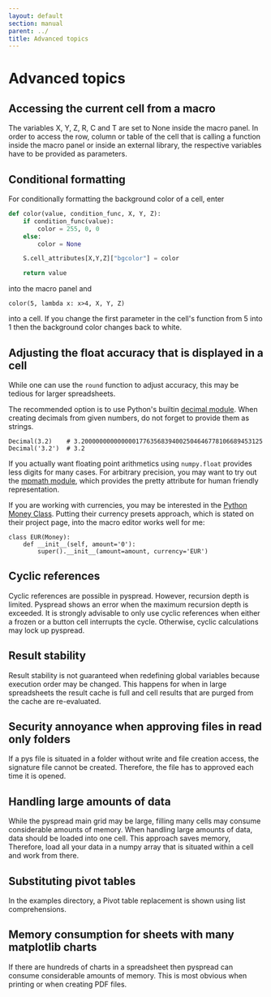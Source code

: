 ```yaml
---
layout: default
section: manual
parent: ../
title: Advanced topics
---
```


# Advanced topics

## Accessing the current cell from a macro

The variables X, Y, Z, R, C and T are set to None inside the macro panel. In order to access the row, column or table of the cell that is calling a function inside the macro panel or inside an external library, the respective variables have to be provided as parameters.

## Conditional formatting

For conditionally formatting the background color of a cell, enter
```python
def color(value, condition_func, X, Y, Z):
    if condition_func(value):
        color = 255, 0, 0
    else:
        color = None

    S.cell_attributes[X,Y,Z]["bgcolor"] = color

    return value
```
into the macro panel and
```
color(5, lambda x: x>4, X, Y, Z)
```
into a cell.
If you change the first parameter in the cell's function from 5 into 1 then the background color changes back to white.


## Adjusting the float accuracy that is displayed in a cell

While one can use the `round` function to adjust accuracy, this may be tedious for larger spreadsheets.

The recommended option is to use Python's builtin [decimal module](https://docs.python.org/3/library/decimal.html).
When creating decimals from given numbers, do not forget to provide them as strings.

```
Decimal(3.2)    # 3.20000000000000017763568394002504646778106689453125
Decimal('3.2')  # 3.2
```

If you actually want floating point arithmetics using `numpy.float` provides less digits for many cases. 
For arbitrary precision, you may want to try out the [mpmath module](https://pypi.org/project/mpmath/), which
provides the pretty attribute for human friendly representation.

If you are working with currencies, you may be interested in the [Python Money Class](https://pypi.org/project/money/).
Putting their currency presets approach, which is stated on their project page, into the macro editor works well for me:

```
class EUR(Money):
    def __init__(self, amount='0'):
        super().__init__(amount=amount, currency='EUR')
```


## Cyclic references

Cyclic references are possible in pyspread. However, recursion depth is limited. Pyspread shows an error when the maximum recursion depth is exceeded. It is strongly advisable to only use cyclic references when either a frozen or a button cell interrupts the cycle. Otherwise, cyclic calculations may lock up pyspread.

## Result stability

Result stability is not guaranteed when redefining global variables because execution order may be changed. This happens for when in large spreadsheets the result cache is full and cell results that are purged from the cache are re-evaluated.

## Security annoyance when approving files in read only folders

If a pys file is situated in a folder without write and file creation access, the signature file cannot be created. Therefore, the file has to approved each time it is opened.

## Handling large amounts of data

While the pyspread main grid may be large, filling many cells may consume considerable amounts of memory. When handling large amounts of data, data should be loaded into one cell. This approach saves memory, Therefore, load all your data in a numpy array that is situated within a cell and work from there.

## Substituting pivot tables

In the examples directory, a Pivot table replacement is shown using list comprehensions.

## Memory consumption for sheets with many matplotlib charts

If there are hundreds of charts in a spreadsheet then pyspread can consume considerable amounts of memory. This is most obvious when printing or when creating PDF files.

